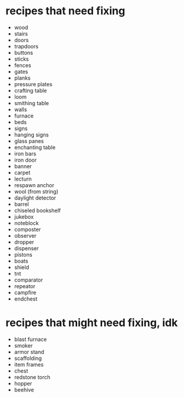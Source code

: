 

# recipes that need fixing

- wood
- stairs
- doors
- trapdoors
- buttons
- sticks
- fences
- gates
- planks
- pressure plates
- crafting table
- loom
- smithing table
- walls
- furnace
- beds
- signs
- hanging signs
- glass panes
- enchanting table
- iron bars
- iron door
- banner
- carpet
- lecturn
- respawn anchor
- wool (from string)
- daylight detector
- barrel
- chiseled bookshelf
- jukebox
- noteblock
- composter
- observer
- dropper
- dispenser
- pistons
- boats
- shield
- tnt
- comparator
- repeator
- campfire
- endchest


# recipes that might need fixing, idk
- blast furnace
- smoker
- armor stand
- scaffolding
- item frames
- chest
- redstone torch
- hopper
- beehive

